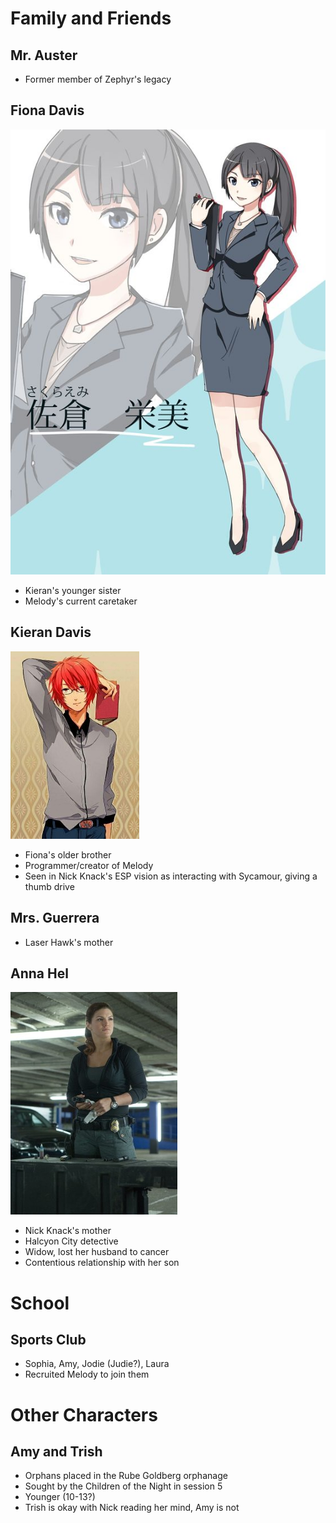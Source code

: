 <!-- TITLE: Other Characters -->
<!-- SUBTITLE: A quick summary of Other Characters -->

# Family and Friends
## Mr. Auster
* Former member of Zephyr's legacy

## Fiona Davis
![Fiona](/uploads/sycamour/fiona.jpg "Fiona")

* Kieran's younger sister
* Melody's current caretaker

## Kieran Davis
![Kieran Davis](/uploads/sycamour/kieran-davis.jpg "Kieran Davis")

* Fiona's older brother
* Programmer/creator of Melody
* Seen in Nick Knack's ESP vision as interacting with Sycamour, giving a thumb drive

## Mrs. Guerrera

* Laser Hawk's mother

## Anna Hel
![Anna Hel](/uploads/sycamour/anna-hel.jpg "Anna Hel")

* Nick Knack's mother
* Halcyon City detective
* Widow, lost her husband to cancer
* Contentious relationship with her son
# School
## Sports Club
* Sophia, Amy, Jodie (Judie?), Laura
* Recruited Melody to join them
# Other Characters
## Amy and Trish
* Orphans placed in the Rube Goldberg orphanage
* Sought by the Children of the Night in session 5
* Younger (10-13?)
* Trish is okay with Nick reading her mind, Amy is not

